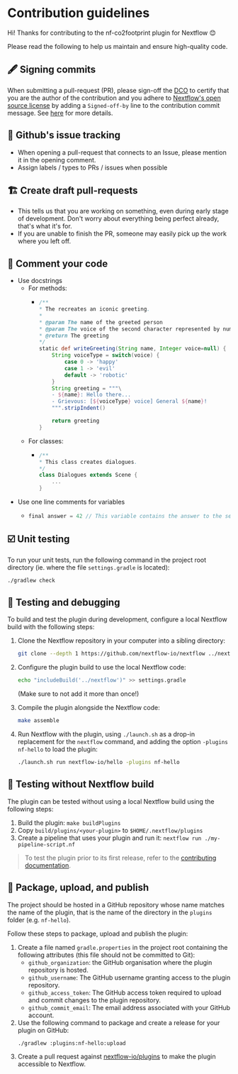 # Contribution guidelines

Hi! Thanks for contributing to the nf-co2footprint plugin for Nextflow 😊

Please read the following to help us maintain and ensure high-quality code.

## 🖋️ Signing commits
When submitting a pull-request (PR), please sign-off the [DCO](https://developercertificate.org/) to certify that you are the author of the contribution and you adhere to [Nextflow's open source license](https://github.com/nextflow-io/nextflow/blob/master/COPYING) by adding a `Signed-off-by` line to the contribution commit message. See [here](https://github.com/apps/dco) for more details.

## 🚩 Github's issue tracking
- When opening a pull-request that connects to an Issue, please mention it in the opening comment.
- Assign labels / types to PRs / issues when possible

## 🏗️ Create draft pull-requests
- This tells us that you are working on something, even during early stage of development. Don't worry about everything being perfect already, that's what it's for.
- If you are unable to finish the PR, someone may easily pick up the work where you left off.

## 💬 Comment your code
- Use docstrings
  - For methods:
    - ```groovy
      /**
      * The recreates an iconic greeting.
      *
      * @param The name of the greeted person
      * @param The voice of the second character represented by number
      * @return The greeting
      */
      static def writeGreeting(String name, Integer voice=null) {
          String voiceType = switch(voice) {
              case 0 -> 'happy'
              case 1 -> 'evil'
              default -> 'robotic'
          }
          String greeting = """\
          - ${name}: Hello there...
          - Grievous: [${voiceType} voice] General ${name}!
          """.stripIndent()
    
          return greeting
      }
      ```
  - For classes:
    - ```groovy
      /**
      * This class creates dialogues.
      */
      class Dialogues extends Scene {
          ...
      }
      ```
- Use one line comments for variables
  - ```groovy
    final answer = 42 // This variable contains the answer to the sense of life itself
    ```


## ☑️ Unit testing

To run your unit tests, run the following command in the project root directory (ie. where the file `settings.gradle` is located):
```bash
./gradlew check
```


## 🧪 Testing and debugging

To build and test the plugin during development, configure a local Nextflow build with the following steps:

1. Clone the Nextflow repository in your computer into a sibling directory:
    ```bash
    git clone --depth 1 https://github.com/nextflow-io/nextflow ../nextflow
    ```

2. Configure the plugin build to use the local Nextflow code:
    ```bash
    echo "includeBuild('../nextflow')" >> settings.gradle
    ```

   (Make sure to not add it more than once!)

3. Compile the plugin alongside the Nextflow code:
    ```bash
    make assemble
    ```

4. Run Nextflow with the plugin, using `./launch.sh` as a drop-in replacement for the `nextflow` command, and adding the option `-plugins nf-hello` to load the plugin:
    ```bash
    ./launch.sh run nextflow-io/hello -plugins nf-hello
    ```

## 🧪 Testing without Nextflow build

The plugin can be tested without using a local Nextflow build using the following steps:

1. Build the plugin: `make buildPlugins`
2. Copy `build/plugins/<your-plugin>` to `$HOME/.nextflow/plugins`
3. Create a pipeline that uses your plugin and run it: `nextflow run ./my-pipeline-script.nf`

> To test the plugin prior to its first release, refer to the [contributing documentation](contributing/setup.md).


## 📡 Package, upload, and publish

The project should be hosted in a GitHub repository whose name matches the name of the plugin, that is the name of the directory in the `plugins` folder (e.g. `nf-hello`).

Follow these steps to package, upload and publish the plugin:

1. Create a file named `gradle.properties` in the project root containing the following attributes (this file should not be committed to Git):
   - `github_organization`: the GitHub organisation where the plugin repository is hosted.
   - `github_username`: The GitHub username granting access to the plugin repository.
   - `github_access_token`: The GitHub access token required to upload and commit changes to the plugin repository.
   - `github_commit_email`: The email address associated with your GitHub account.
2. Use the following command to package and create a release for your plugin on GitHub:
    ```bash
    ./gradlew :plugins:nf-hello:upload
    ```
3. Create a pull request against [nextflow-io/plugins](https://github.com/nextflow-io/plugins/blob/main/plugins.json) to make the plugin accessible to Nextflow.